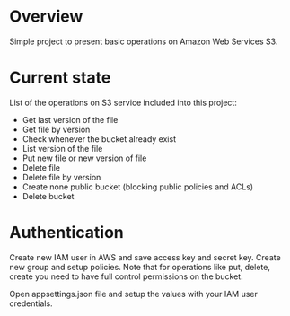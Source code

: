 # Overview

Simple project to present basic operations on Amazon Web Services S3.

# Current state

List of the operations on S3 service included into this project:

* Get last version of the file
* Get file by version
* Check whenever the bucket already exist
* List version of the file
* Put new file or new version of file
* Delete file
* Delete file by version
* Create none public bucket (blocking public policies and ACLs)
* Delete bucket

# Authentication

Create new IAM user in AWS and save access key and secret key. Create new group and setup policies. Note that for operations like put, delete, create you need to have full control permissions on the bucket.

Open appsettings.json file and setup the values with your IAM user credentials.